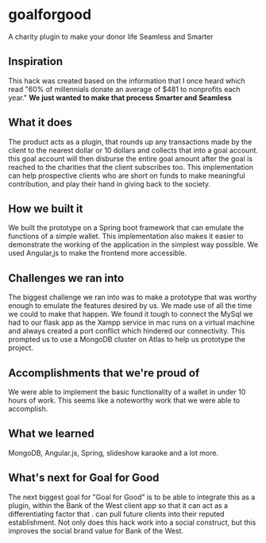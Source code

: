 # goalforgood
A charity plugin to make your donor life Seamless and Smarter


## Inspiration
This hack was created based on the information that I once heard which read 
"60% of millennials donate an average of $481 to nonprofits each year."
**We just wanted to make that process Smarter and Seamless**

## What it does
The product acts as a plugin, that rounds up any transactions made by the client to the nearest dollar or 10 dollars and collects that into a goal account. this goal account will then disburse the entire goal amount after the goal is reached to the charities that the client subscribes too. This implementation can help prospective clients who are short on funds to make meaningful contribution, and play their hand in giving back to the society.

## How we built it
We built the prototype on a Spring boot framework that can emulate the functions of a simple wallet. This implementation also makes it easier to demonstrate the working of the application in the simplest way possible. We used Angular,js to make the frontend more accessible.

## Challenges we ran into
The biggest challenge we ran into was to make a prototype that was worthy enough to emulate the features desired by us. We made use of all the time we could to make that happen. We found it tough to connect the MySql we had to our flask app as the Xampp service in mac runs on a virtual machine and always created a port conflict which hindered our connectivity. This prompted us to use a MongoDB cluster on Atlas to help us prototype the project.

## Accomplishments that we're proud of
We were able to implement the basic functionality of a wallet in under 10 hours of work. This seems like a noteworthy work that we were able to accomplish.

## What we learned
MongoDB, Angular.js, Spring, slideshow karaoke and a lot more.

## What's next for Goal for Good
The next biggest goal for "Goal for Good" is to be able to integrate this as a plugin, within the Bank of the West client app so that it can act as a differentiating factor that . can pull future clients into their reputed establishment. Not only does this hack work into a social construct, but this improves the social brand value for Bank of the West.


